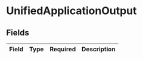 # UnifiedApplicationOutput


## Fields

| Field       | Type        | Required    | Description |
| ----------- | ----------- | ----------- | ----------- |
